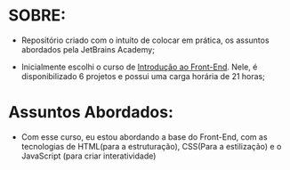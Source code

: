 # SOBRE:

- Repositório criado com o intuíto de colocar em prática, os assuntos abordados pela JetBrains Academy;


- Inicialmente escolhi o curso de [Introdução ao Front-End](https://hyperskill.org/courses/125-introduction-to-frontend). Nele, é disponibilizado 6 projetos e possui uma carga horária de 21 horas;


# Assuntos Abordados:

- Com esse curso, eu estou abordando a base do Front-End, com as tecnologias de HTML(para a estruturação), CSS(Para a estilização) e o JavaScript (para criar interatividade)







